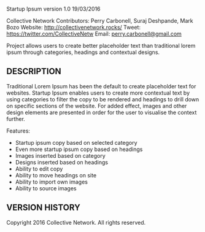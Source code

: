 Startup Ipsum version 1.0 19/03/2016

Collective Network 
Contributors: Perry Carbonell, Suraj Deshpande, Mark Bozo
Website: http://collectivenetwork.rocks/
Tweet: https://twitter.com/CollectiveNetw
Email: perry.carbonell@gmail.com

Project allows users to create better placeholder text than traditional lorem ipsum through categories, headings and contextual designs.

DESCRIPTION
----------------
Traditional Lorem Ipsum has been the default to create placeholder text for websites. Startup Ipsum enables users to create more contextual text by using categories to filter the copy to be rendered and headings to drill down on specific sections of the website. For added effect, images and other design elements are presented in order for the user to visualise the context further.

Features:
- Startup ipsum copy based on selected category
- Even more startup ipsum copy based on headings
- Images inserted based on category
- Designs inserted based on headings
- Ability to edit copy
- Ability to move headings on site
- Ability to import own images
- Ability to source images

VERSION HISTORY
----------------


Copyright 2016 Collective Network. All rights reserved. 
